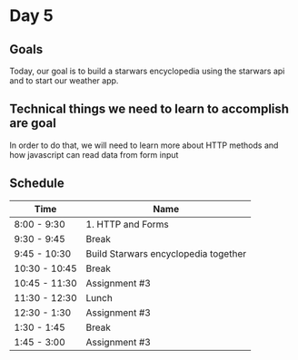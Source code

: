 # Day 5

## Goals

Today, our goal is to build a starwars encyclopedia using the starwars api and to start our weather app.

## Technical things we need to learn to accomplish are goal

In order to do that, we will need to learn more about HTTP methods and how javascript can read data from form input


## Schedule

| Time          | Name              |
| ------------- | ----------------- |
| 8:00 - 9:30   | 1. HTTP and Forms       |
| 9:30 - 9:45   | Break             |
| 9:45 - 10:30  | Build Starwars encyclopedia together |
| 10:30 - 10:45 | Break             |
| 10:45 - 11:30 | Assignment #3          |
| 11:30 - 12:30 | Lunch             |
| 12:30 - 1:30  | Assignment #3     |
| 1:30 - 1:45   | Break             |
| 1:45 - 3:00   | Assignment #3     |
